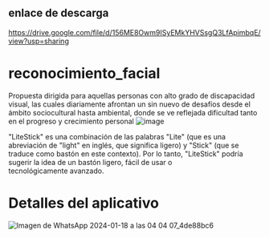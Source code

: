## enlace de descarga
https://drive.google.com/file/d/156ME8Owm9ISyEMkYHVSsgQ3LfApimbqE/view?usp=sharing


# reconocimiento_facial
Propuesta dirigida para aquellas personas con alto grado de discapacidad visual, las cuales diariamente afrontan un sin nuevo de desafíos desde el ámbito sociocultural hasta ambiental, donde se ve reflejada dificultad tanto en el progreso y crecimiento personal
![image](https://github.com/tesis2024/reconocimiento_facial_discapacidad/assets/157004608/edd57d91-e703-4d66-9032-9921854400df)


"LiteStick" es una combinación de las palabras "Lite" (que es una abreviación de "light" en inglés, que significa ligero) y "Stick" (que se traduce como bastón en este contexto). Por lo tanto, "LiteStick" podría sugerir la idea de un bastón ligero, fácil de usar o tecnológicamente avanzado.

# Detalles del aplicativo
![Imagen de WhatsApp 2024-01-18 a las 04 04 07_4de88bc6](https://github.com/tesis2024/reconocimiento_facial_discapacidad/assets/157004608/ca30ccd8-858b-4f88-a1f3-624d6c57dcbe)
